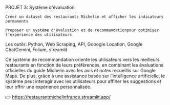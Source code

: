 PROJET 3: Système d'évaluation

    Créer un dataset des restaurants Michelin et afficher les indicateurs permanents

    Proposer un système d'évaluation et de recommandationpour optimiser l'expérience des utilisateurs

Les outils: Python, Web Scraping, API, Gooogle Location, Google ChatGemini, Folium, streamlit

Ce système de recommandation oriente les utilisateurs vers les meilleurs restaurants en fonction de leurs préférences, en combinant les évaluations officielles du guide Michelin avec les avis et notes recueillis sur Google Maps. De plus, grâce à une assistance basée sur l’intelligence artificielle, le système peut interagir avec les utilisateurs pour affiner les suggestions et leur offrir une expérience personnalisée.

👉 https://restaurantmichelinfrance.streamlit.app/

